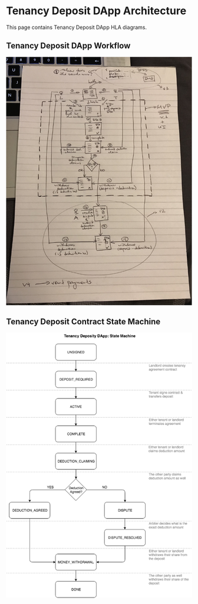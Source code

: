 # Tenancy Deposit DApp Architecture

This page contains Tenancy Deposit DApp HLA diagrams.

## Tenancy Deposit DApp Workflow
![Tenancy Deposit DApp Workflow](diagrams/IMG_6346.JPG?raw=true "Tenancy Deposit DApp Workflow")

## Tenancy Deposit Contract State Machine
![Tenancy Deposit Contract State Machine](diagrams/TenancyDepositDApp-StateMachine.png?raw=true "Tenancy Deposit Contract State Machine")

